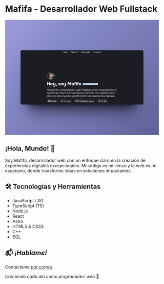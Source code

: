 # Mafifa - Desarrollador Web Fullstack

![Portafolio](/public/Projects/LookRepository.png)

## ¡Hola, Mundo! 👋

Soy Mafifa, desarrollador web con un enfoque claro en la creación de experiencias digitales excepcionales. Mi código es mi lienzo y la web es mi escenario, donde transformo ideas en soluciones impactantes.

## 🛠️ Tecnologías y Herramientas

- JavaScript (JS)
- TypeScript (TS)
- Node.js
- React
- Astro
- HTML5 & CSS3
- C++
- SQL

## 📬 _¡Hablame!_

 Contactame [por correo](mailto:mafifacu@gmail.com).

_Creciendo cada dia como programador web_ 🚀
